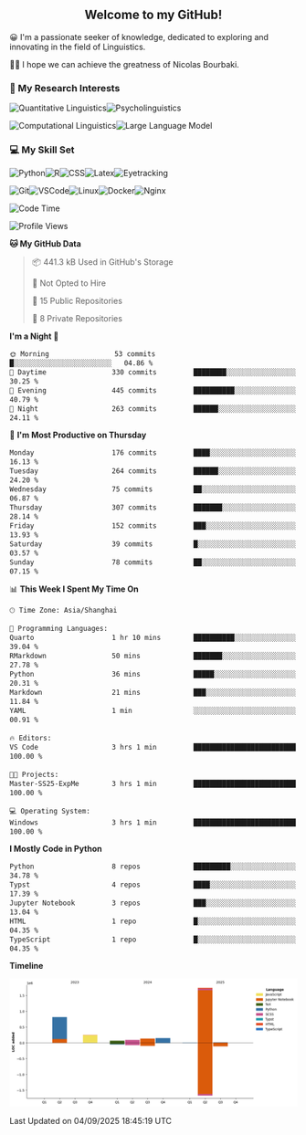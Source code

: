

## <div align="center">Welcome to my GitHub! </div>

😀 I'm a passionate seeker of knowledge, dedicated to exploring and innovating in the field of Linguistics.

🙋‍♂️ I hope we can achieve the greatness of Nicolas Bourbaki.

### 🔬 My Research Interests

![Quantitative Linguistics](https://img.shields.io/badge/Quantitative%20Linguistics-%230072CC.svg?&style=for-the-badge&logo=appveyor&logoColor=white)![Psycholinguistics](https://img.shields.io/badge/Psycholinguistics-%2301a3a1.svg?&style=for-the-badge&logo=AWS%20Amplify&logoColor=white)

![Computational Linguistics](https://img.shields.io/badge/Computational%20Linguistics-%231877F2.svg?&style=for-the-badge&logo=Markdown&logoColor=white)![Large Language Model](https://img.shields.io/badge/Large%20Language%20Model-%23F76300.svg?&style=for-the-badge&logo=Android&logoColor=white)

### 💻 My Skill Set

![Python](https://img.shields.io/badge/Python-%2314354C.svg?style=for-the-badge&logo=python&logoColor=white&color=2AB3E3)![R](https://img.shields.io/badge/-R-276DC3?style=for-the-badge&logo=r&logoColor=white)![CSS](https://img.shields.io/badge/-CSS-1572B6?style=for-the-badge&logo=css3&logoColor=white)![Latex](https://img.shields.io/badge/-Latex-008080?style=for-the-badge&logo=latex&logoColor=white)![Eyetracking](https://img.shields.io/badge/Eyetracking-%230078D6?style=for-the-badge&logo=SearXNG&logoColor=#3050FF)

![Git](https://img.shields.io/badge/-Git-F05032?style=for-the-badge&logo=git&logoColor=white)![VSCode](https://img.shields.io/badge/-VSCode-007ACC?style=for-the-badge&logo=visual-studio-code&logoColor=white)![Linux](https://img.shields.io/badge/-Linux-FCC624?style=for-the-badge&logo=linux&logoColor=black)![Docker](https://img.shields.io/badge/-Docker-2496ED?style=for-the-badge&logo=docker&logoColor=white)![Nginx](https://img.shields.io/badge/-Nginx-009639?style=for-the-badge&logo=nginx&logoColor=white)

<!--START_SECTION:waka-->
![Code Time](http://img.shields.io/badge/Code%20Time-495%20hrs%208%20mins-blue)

![Profile Views](http://img.shields.io/badge/Profile%20Views-0-blue)

**🐱 My GitHub Data** 

> 📦 441.3 kB Used in GitHub's Storage 
 > 
> 🚫 Not Opted to Hire
 > 
> 📜 15 Public Repositories 
 > 
> 🔑 8 Private Repositories 
 > 
**I'm a Night 🦉** 

```text
🌞 Morning                53 commits          █░░░░░░░░░░░░░░░░░░░░░░░░   04.86 % 
🌆 Daytime                330 commits         ████████░░░░░░░░░░░░░░░░░   30.25 % 
🌃 Evening                445 commits         ██████████░░░░░░░░░░░░░░░   40.79 % 
🌙 Night                  263 commits         ██████░░░░░░░░░░░░░░░░░░░   24.11 % 
```
📅 **I'm Most Productive on Thursday** 

```text
Monday                   176 commits         ████░░░░░░░░░░░░░░░░░░░░░   16.13 % 
Tuesday                  264 commits         ██████░░░░░░░░░░░░░░░░░░░   24.20 % 
Wednesday                75 commits          ██░░░░░░░░░░░░░░░░░░░░░░░   06.87 % 
Thursday                 307 commits         ███████░░░░░░░░░░░░░░░░░░   28.14 % 
Friday                   152 commits         ███░░░░░░░░░░░░░░░░░░░░░░   13.93 % 
Saturday                 39 commits          █░░░░░░░░░░░░░░░░░░░░░░░░   03.57 % 
Sunday                   78 commits          ██░░░░░░░░░░░░░░░░░░░░░░░   07.15 % 
```


📊 **This Week I Spent My Time On** 

```text
🕑︎ Time Zone: Asia/Shanghai

💬 Programming Languages: 
Quarto                   1 hr 10 mins        ██████████░░░░░░░░░░░░░░░   39.04 % 
RMarkdown                50 mins             ███████░░░░░░░░░░░░░░░░░░   27.78 % 
Python                   36 mins             █████░░░░░░░░░░░░░░░░░░░░   20.31 % 
Markdown                 21 mins             ███░░░░░░░░░░░░░░░░░░░░░░   11.84 % 
YAML                     1 min               ░░░░░░░░░░░░░░░░░░░░░░░░░   00.91 % 

🔥 Editors: 
VS Code                  3 hrs 1 min         █████████████████████████   100.00 % 

🐱‍💻 Projects: 
Master-SS25-ExpMe        3 hrs 1 min         █████████████████████████   100.00 % 

💻 Operating System: 
Windows                  3 hrs 1 min         █████████████████████████   100.00 % 
```

**I Mostly Code in Python** 

```text
Python                   8 repos             █████████░░░░░░░░░░░░░░░░   34.78 % 
Typst                    4 repos             ████░░░░░░░░░░░░░░░░░░░░░   17.39 % 
Jupyter Notebook         3 repos             ███░░░░░░░░░░░░░░░░░░░░░░   13.04 % 
HTML                     1 repo              █░░░░░░░░░░░░░░░░░░░░░░░░   04.35 % 
TypeScript               1 repo              █░░░░░░░░░░░░░░░░░░░░░░░░   04.35 % 
```



**Timeline**

![Lines of Code chart](https://raw.githubusercontent.com/exusiaiwei/exusiaiwei/main/assets/bar_graph.png)


 Last Updated on 04/09/2025 18:45:19 UTC
<!--END_SECTION:waka-->
